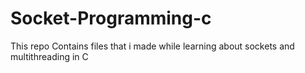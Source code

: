 # Socket-Programming-c

This repo Contains files that i made while learning about sockets and multithreading in C
